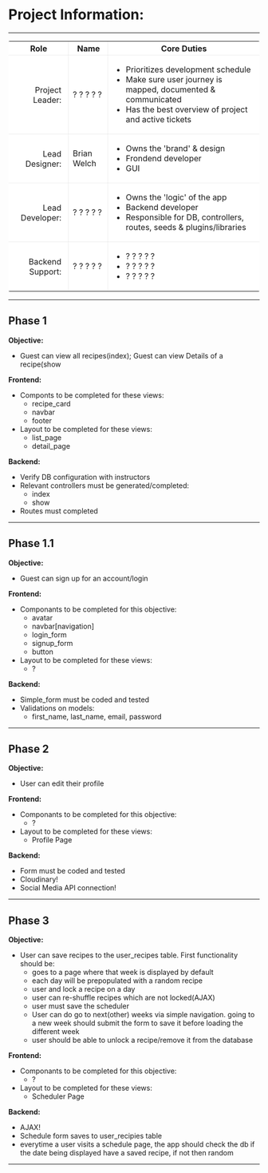   <style>
    th, td {background-color:white;box-shadow: 0 0 2px rgba(0, 0, 0, 0.2)}
  </style>
<body>
  <h1>Project Information:</h1>
  <hr>
  <table style="border-radius: 3px; background-color: #f0f0f0; box-shadow: inset 0 0 2px rgba(0, 0, 0, 0.4);" cellpadding="5" cellspacing="5">
    <tr>
      <th>Role</th><th>Name</th><th>Core Duties</th>
    </tr>
    <tr>
      <td style="padding:5px;padding-right: 15px; text-align: right;">Project Leader:</td>
      <td>? ? ? ? ?</td>
      <td><ul>
        <li>Prioritizes development schedule</li>
        <li>Make sure user journey is mapped, documented & communicated</li>
        <li>Has the best overview of project and active tickets</li>
      </ul></td>
    </tr>
    <tr>
      <td style="padding:5px;padding-right: 15px; text-align: right;">Lead Designer:</td>
      <td>Brian Welch</td>
      <td><ul>
        <li>Owns the 'brand' & design</li>
        <li>Frondend developer</li>
        <li>GUI</li>
      </ul></td>
    </tr>
    <tr>
      <td style="padding:5px;padding-right: 15px; text-align: right;">Lead Developer:</td>
      <td>? ? ? ? ?</td>
      <td><ul>
        <li>Owns the 'logic' of the app</li>
        <li>Backend developer</li>
        <li>Responsible for DB, controllers, routes, seeds & plugins/libraries</li>
      </ul></td>
    </tr>
    <tr>
      <td style="padding:5px;padding-right: 15px; text-align: right;">Backend Support:</td>
      <td>? ? ? ? ?</td>
      <td><ul>
        <li>? ? ? ? ?</li>
        <li>? ? ? ? ?</li>
        <li>? ? ? ? ?</li>
      </ul></td>
    </tr>
  </table>
  <hr>
  <h2>Phase 1</h2>
  <p><strong>Objective:</strong>
    <ul>
      <li>
        Guest can view all recipes(index); Guest can view Details of a recipe(show
      </li>
    </ul>
  </p>
  <p><strong>Frontend:</strong>
    <ul>
      <li>
        Componts to be completed for these views:
        <ul>
          <li>recipe_card</li>
          <li>navbar</li>
          <li>footer</li>
        </ul>
      </li>
      <li>
        Layout to be completed for these views:
        <ul>
          <li>list_page</li>
          <li>detail_page</li>
        </ul>
      </li>
    </ul>
  </p>
  <p><strong>Backend:</strong>
    <ul>
      <li>
        Verify DB configuration with instructors
      </li>
      <li>
        Relevant controllers must be generated/completed:
        <ul>
          <li>index</li>
          <li>show</li>
        </ul>
      </li>
      <li>
        Routes must completed
      </li>
    </ul>
  </p>




  <hr>




  <h2>Phase 1.1</h2>
  <p><strong>Objective:</strong>
    <ul>
      <li>
        Guest can sign up for an account/login
      </li>
    </ul>
  </p>
  <p><strong>Frontend:</strong>
    <ul>
      <li>
        Componants to be completed for this objective:
        <ul>
          <li>avatar</li>
          <li>navbar[navigation]</li>
          <li>login_form</li>
          <li>signup_form</li>
          <li>button</li>
        </ul>
      </li>
      <li>
        Layout to be completed for these views:
        <ul>
          <li>?</li>
        </ul>
      </li>
    </ul>
  </p>
  <p><strong>Backend:</strong>
    <ul>
      <li>
        Simple_form must be coded and tested
      </li>
      <li>
        Validations on models:
        <ul>
          <li>first_name, last_name, email, password</li>
        </ul>
      </li>
    </ul>
  </p>




  <hr>




  <h2>Phase 2</h2>
  <p><strong>Objective:</strong>
    <ul>
      <li>
        User can edit their profile
      </li>
    </ul>
  </p>
  <p><strong>Frontend:</strong>
    <ul>
      <li>
        Componants to be completed for this objective:
        <ul>
          <li>?</li>
        </ul>
      </li>
      <li>
        Layout to be completed for these views:
        <ul>
          <li>Profile Page</li>
        </ul>
      </li>
    </ul>
  </p>
  <p><strong>Backend:</strong>
    <ul>
      <li>
        Form must be coded and tested
      </li>
      <li>
        Cloudinary!
      </li>
      <li>
        Social Media API connection!
      </li>
    </ul>
  </p>




  <hr>




  <h2>Phase 3</h2>
  <p><strong>Objective:</strong>
    <ul>
      <li>
        User can save recipes to the user_recipes table. First functionality should be:
        <ul>
          <li>goes to a page where that week is displayed by default</li>
          <li>each day will be prepopulated with a random recipe</li>
          <li>user and lock a recipe on a day</li>
          <li>user can re-shuffle recipes which are not locked(AJAX)</li>
          <li>user must save the scheduler</li>
          <li>User can do go to next(other) weeks via simple navigation. going to a new week should submit the form to save it before loading the different week</li>
          <li>user should be able to unlock a recipe/remove it from the database</li>
        </ul>
      </li>
    </ul>
  </p>
  <p><strong>Frontend:</strong>
    <ul>
      <li>
        Componants to be completed for this objective:
        <ul>
          <li>?</li>
        </ul>
      </li>
      <li>
        Layout to be completed for these views:
        <ul>
          <li>Scheduler Page</li>
        </ul>
      </li>
    </ul>
  </p>
  <p><strong>Backend:</strong>
    <ul>
      <li>
        AJAX!
      </li>
      <li>
        Schedule form saves to user_recipies table
      </li>
      <li>
        everytime a user visits a schedule page, the app should check the db if the date being displayed have a saved recipe, if not then random
      </li>
    </ul>
  </p>
  <hr>

